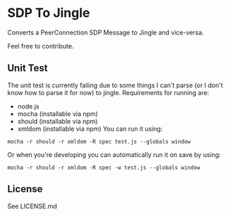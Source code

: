 SDP To Jingle
=============

Converts a PeerConnection SDP Message to Jingle and vice-versa.

Feel free to contribute.

Unit Test
---------
The unit test is currently failing due to some things I can't parse (or I don't know how to parse it for now) to jingle.
Requirements for running are:
  - node.js
  - mocha (installable via npm)
  - should (installable via npm)
  - xmldom (installable via npm)
You can run it using:
```
mocha -r should -r xmldom -R spec test.js --globals window
```

Or when you're developing you can automatically run it on save by using:
```
mocha -r should -r xmldom -R spec -w test.js --globals window
```

License
-------
See LICENSE.md
